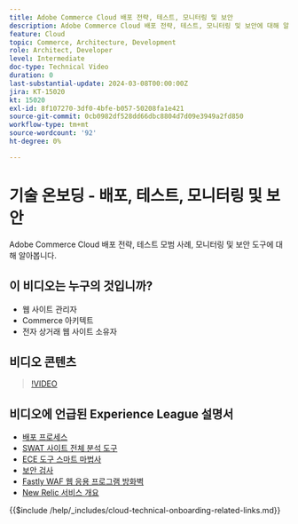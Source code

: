 ```yaml
---
title: Adobe Commerce Cloud 배포 전략, 테스트, 모니터링 및 보안
description: Adobe Commerce Cloud 배포 전략, 테스트, 모니터링 및 보안에 대해 알아봅니다.
feature: Cloud
topic: Commerce, Architecture, Development
role: Architect, Developer
level: Intermediate
doc-type: Technical Video
duration: 0
last-substantial-update: 2024-03-08T00:00:00Z
jira: KT-15020
kt: 15020
exl-id: 8f107270-3df0-4bfe-b057-50208fa1e421
source-git-commit: 0cb0982df528dd66dbc8804d7d09e3949a2fd850
workflow-type: tm+mt
source-wordcount: '92'
ht-degree: 0%

---
```


# 기술 온보딩 - 배포, 테스트, 모니터링 및 보안

Adobe Commerce Cloud 배포 전략, 테스트 모범 사례, 모니터링 및 보안 도구에 대해 알아봅니다.

## 이 비디오는 누구의 것입니까?

- 웹 사이트 관리자
- Commerce 아키텍트
- 전자 상거래 웹 사이트 소유자

## 비디오 콘텐츠

>[!VIDEO](https://video.tv.adobe.com/v/3427818?learn=on)

## 비디오에 언급된 Experience League 설명서

- [배포 프로세스](https://experienceleague.adobe.com/docs/commerce-cloud-service/user-guide/develop/deploy/process.html)
- [SWAT 사이트 전체 분석 도구](https://experienceleague.adobe.com/docs/commerce-operations/tools/site-wide-analysis-tool/intro.html)
- [ECE 도구 스마트 마법사](https://experienceleague.adobe.com/docs/commerce-cloud-service/user-guide/develop/deploy/smart-wizards.html)
- [보안 검사](https://experienceleague.adobe.com/docs/commerce-admin/systems/security/security-scan.html)
- [Fastly WAF 웹 응용 프로그램 방화벽](https://experienceleague.adobe.com/docs/commerce-cloud-service/user-guide/cdn/fastly-waf-service.html)
- [New Relic 서비스 개요](https://experienceleague.adobe.com/docs/commerce-cloud-service/user-guide/monitor/new-relic/new-relic-service.html)

{{$include /help/_includes/cloud-technical-onboarding-related-links.md}}
